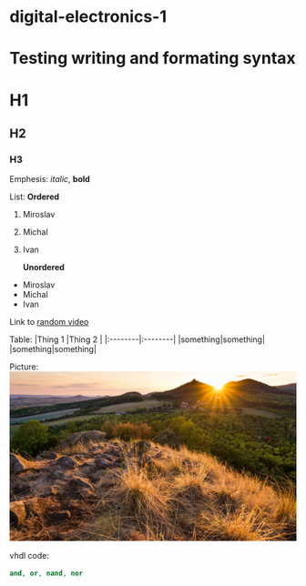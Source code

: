 # digital-electronics-1

# Testing writing and formating syntax
# H1 
## H2 
### H3

Emphesis: *italic*, **bold**

List: **Ordered**
1. Miroslav
2. Michal
3. Ivan
      
      **Unordered**
- Miroslav
- Michal
- Ivan

Link to [random video](https://www.youtube.com/watch?v=w0AOGeqOnFY)

Table:
|Thing 1  |Thing 2  |
|:--------|:--------|
|something|something|
|something|something|

Picture:
![Picture](picture.jpg)

vhdl code:
```vhdl
and, or, nand, nor
```
